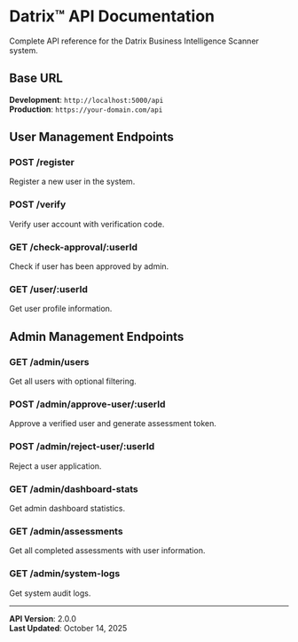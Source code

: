# Datrix™ API Documentation

Complete API reference for the Datrix Business Intelligence Scanner system.

## Base URL

**Development**: `http://localhost:5000/api`  
**Production**: `https://your-domain.com/api`

## User Management Endpoints

### POST /register
Register a new user in the system.

### POST /verify
Verify user account with verification code.

### GET /check-approval/:userId
Check if user has been approved by admin.

### GET /user/:userId
Get user profile information.

## Admin Management Endpoints

### GET /admin/users
Get all users with optional filtering.

### POST /admin/approve-user/:userId
Approve a verified user and generate assessment token.

### POST /admin/reject-user/:userId
Reject a user application.

### GET /admin/dashboard-stats
Get admin dashboard statistics.

### GET /admin/assessments
Get all completed assessments with user information.

### GET /admin/system-logs
Get system audit logs.

---

**API Version**: 2.0.0  
**Last Updated**: October 14, 2025

